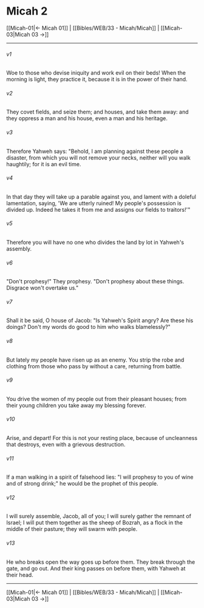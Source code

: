 # Micah 2

[[Micah-01|← Micah 01]] | [[Bibles/WEB/33 - Micah/Micah]] | [[Micah-03|Micah 03 →]]
***



###### v1 
Woe to those who devise iniquity and work evil on their beds! When the morning is light, they practice it, because it is in the power of their hand. 

###### v2 
They covet fields, and seize them; and houses, and take them away: and they oppress a man and his house, even a man and his heritage. 

###### v3 
Therefore Yahweh says: "Behold, I am planning against these people a disaster, from which you will not remove your necks, neither will you walk haughtily; for it is an evil time. 

###### v4 
In that day they will take up a parable against you, and lament with a doleful lamentation, saying, 'We are utterly ruined! My people's possession is divided up. Indeed he takes it from me and assigns our fields to traitors!'" 

###### v5 
Therefore you will have no one who divides the land by lot in Yahweh's assembly. 

###### v6 
"Don't prophesy!" They prophesy. "Don't prophesy about these things. Disgrace won't overtake us." 

###### v7 
Shall it be said, O house of Jacob: "Is Yahweh's Spirit angry? Are these his doings? Don't my words do good to him who walks blamelessly?" 

###### v8 
But lately my people have risen up as an enemy. You strip the robe and clothing from those who pass by without a care, returning from battle. 

###### v9 
You drive the women of my people out from their pleasant houses; from their young children you take away my blessing forever. 

###### v10 
Arise, and depart! For this is not your resting place, because of uncleanness that destroys, even with a grievous destruction. 

###### v11 
If a man walking in a spirit of falsehood lies: "I will prophesy to you of wine and of strong drink;" he would be the prophet of this people. 

###### v12 
I will surely assemble, Jacob, all of you; I will surely gather the remnant of Israel; I will put them together as the sheep of Bozrah, as a flock in the middle of their pasture; they will swarm with people. 

###### v13 
He who breaks open the way goes up before them. They break through the gate, and go out. And their king passes on before them, with Yahweh at their head.

***
[[Micah-01|← Micah 01]] | [[Bibles/WEB/33 - Micah/Micah]] | [[Micah-03|Micah 03 →]]
